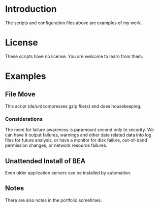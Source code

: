 # Introduction

The scripts and configuration files above are examples of my work.

# License

These scripts have no license.  You are welcome to learn from them.

# Examples

## File Move

This script (de/un)compresses gzip file(s) and does housekeeping.

### Considerations

The need for failure awareness is paramount second only to security.  We can have it output failures, warnings and other data related data into log files for future analysis, or have a monitor for disk failure, out-of-band permission changes, or network resource failures.

## Unattended Install of BEA

Even older application servers can be installed by automation.

## Notes

There are also notes in the portfolio sometimes.
